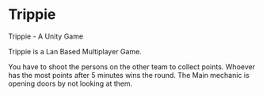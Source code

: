 # Trippie
Trippie - A Unity Game


Trippie is a Lan Based Multiplayer Game.

You have to shoot the persons on the other team to collect points.
Whoever has the most points after 5 minutes wins the round.
The Main mechanic is opening doors by not looking at them.
